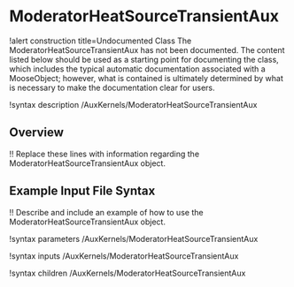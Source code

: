 # ModeratorHeatSourceTransientAux

!alert construction title=Undocumented Class
The ModeratorHeatSourceTransientAux has not been documented. The content listed below should be used as a starting point for
documenting the class, which includes the typical automatic documentation associated with a
MooseObject; however, what is contained is ultimately determined by what is necessary to make the
documentation clear for users.

!syntax description /AuxKernels/ModeratorHeatSourceTransientAux

## Overview

!! Replace these lines with information regarding the ModeratorHeatSourceTransientAux object.

## Example Input File Syntax

!! Describe and include an example of how to use the ModeratorHeatSourceTransientAux object.

!syntax parameters /AuxKernels/ModeratorHeatSourceTransientAux

!syntax inputs /AuxKernels/ModeratorHeatSourceTransientAux

!syntax children /AuxKernels/ModeratorHeatSourceTransientAux
